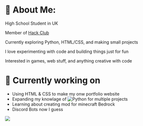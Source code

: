 # 💫 About Me:

High School Student in UK

Member of [Hack Club](https://hackclub.com/)

Currently exploring Python, HTML/CSS, and making small projects

I love experimenting with code and building things just for fun

Interested in games, web stuff, and anything creative with code

# 🧠 __Currently working on__

- Using HTML & CSS to make my onw portfolio website
- Expanding my knowlage of ![Python](https://img.shields.io/badge/python-3670A0?style=for-the-badge&logo=python&logoColor=ffdd54) for multiple projects
- Learning about creating mod for minecraft Bedrock
- Discord Bots now I guess

![](https://github-readme-stats.vercel.app/api/top-langs/?username=Hippogriff101&theme=dark&hide_border=false&include_all_commits=false&count_private=false&layout=compact)


